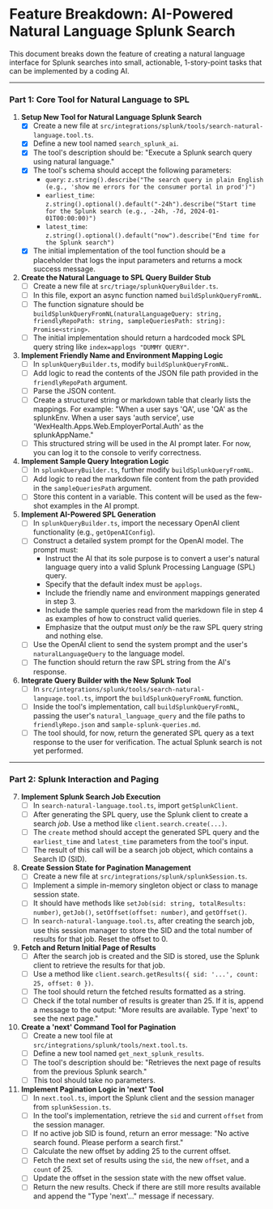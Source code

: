 # Feature Breakdown: AI-Powered Natural Language Splunk Search

This document breaks down the feature of creating a natural language interface for Splunk searches into small, actionable, 1-story-point tasks that can be implemented by a coding AI.

---

### Part 1: Core Tool for Natural Language to SPL

1.  **Setup New Tool for Natural Language Splunk Search**
    - [x] Create a new file at `src/integrations/splunk/tools/search-natural-language.tool.ts`.
    - [x] Define a new tool named `search_splunk_ai`.
    - [x] The tool's description should be: "Execute a Splunk search query using natural language."
    - [x] The tool's schema should accept the following parameters:
        - `query`: `z.string().describe("The search query in plain English (e.g., 'show me errors for the consumer portal in prod')")`
        - `earliest_time`: `z.string().optional().default("-24h").describe("Start time for the Splunk search (e.g., -24h, -7d, 2024-01-01T00:00:00)")`
        - `latest_time`: `z.string().optional().default("now").describe("End time for the Splunk search")`
    - [x] The initial implementation of the tool function should be a placeholder that logs the input parameters and returns a mock success message.

2.  **Create the Natural Language to SPL Query Builder Stub**
    - [ ] Create a new file at `src/triage/splunkQueryBuilder.ts`.
    - [ ] In this file, export an async function named `buildSplunkQueryFromNL`.
    - [ ] The function signature should be `buildSplunkQueryFromNL(naturalLanguageQuery: string, friendlyRepoPath: string, sampleQueriesPath: string): Promise<string>`.
    - [ ] The initial implementation should return a hardcoded mock SPL query string like `index=applogs "DUMMY QUERY"`.

3.  **Implement Friendly Name and Environment Mapping Logic**
    - [ ] In `splunkQueryBuilder.ts`, modify `buildSplunkQueryFromNL`.
    - [ ] Add logic to read the contents of the JSON file path provided in the `friendlyRepoPath` argument.
    - [ ] Parse the JSON content.
    - [ ] Create a structured string or markdown table that clearly lists the mappings. For example: "When a user says 'QA', use 'QA' as the splunkEnv. When a user says 'auth service', use 'WexHealth.Apps.Web.EmployerPortal.Auth' as the splunkAppName."
    - [ ] This structured string will be used in the AI prompt later. For now, you can log it to the console to verify correctness.

4.  **Implement Sample Query Integration Logic**
    - [ ] In `splunkQueryBuilder.ts`, further modify `buildSplunkQueryFromNL`.
    - [ ] Add logic to read the markdown file content from the path provided in the `sampleQueriesPath` argument.
    - [ ] Store this content in a variable. This content will be used as the few-shot examples in the AI prompt.

5.  **Implement AI-Powered SPL Generation**
    - [ ] In `splunkQueryBuilder.ts`, import the necessary OpenAI client functionality (e.g., `getOpenAIConfig`).
    - [ ] Construct a detailed system prompt for the OpenAI model. The prompt must:
        - Instruct the AI that its sole purpose is to convert a user's natural language query into a valid Splunk Processing Language (SPL) query.
        - Specify that the default index must be `applogs`.
        - Include the friendly name and environment mappings generated in step 3.
        - Include the sample queries read from the markdown file in step 4 as examples of how to construct valid queries.
        - Emphasize that the output must *only* be the raw SPL query string and nothing else.
    - [ ] Use the OpenAI client to send the system prompt and the user's `naturalLanguageQuery` to the language model.
    - [ ] The function should return the raw SPL string from the AI's response.

6.  **Integrate Query Builder with the New Splunk Tool**
    - [ ] In `src/integrations/splunk/tools/search-natural-language.tool.ts`, import the `buildSplunkQueryFromNL` function.
    - [ ] Inside the tool's implementation, call `buildSplunkQueryFromNL`, passing the user's `natural_language_query` and the file paths to `friendlyRepo.json` and `sample-splunk-queries.md`.
    - [ ] The tool should, for now, return the generated SPL query as a text response to the user for verification. The actual Splunk search is not yet performed.

---

### Part 2: Splunk Interaction and Paging

7.  **Implement Splunk Search Job Execution**
    - [ ] In `search-natural-language.tool.ts`, import `getSplunkClient`.
    - [ ] After generating the SPL query, use the Splunk client to create a search *job*. Use a method like `client.search.create(...)`.
    - [ ] The `create` method should accept the generated SPL query and the `earliest_time` and `latest_time` parameters from the tool's input.
    - [ ] The result of this call will be a search job object, which contains a Search ID (SID).

8.  **Create Session State for Pagination Management**
    - [ ] Create a new file at `src/integrations/splunk/splunkSession.ts`.
    - [ ] Implement a simple in-memory singleton object or class to manage session state.
    - [ ] It should have methods like `setJob(sid: string, totalResults: number)`, `getJob()`, `setOffset(offset: number)`, and `getOffset()`.
    - [ ] In `search-natural-language.tool.ts`, after creating the search job, use this session manager to store the SID and the total number of results for that job. Reset the offset to 0.

9.  **Fetch and Return Initial Page of Results**
    - [ ] After the search job is created and the SID is stored, use the Splunk client to retrieve the results for that job.
    - [ ] Use a method like `client.search.getResults({ sid: '...', count: 25, offset: 0 })`.
    - [ ] The tool should return the fetched results formatted as a string.
    - [ ] Check if the total number of results is greater than 25. If it is, append a message to the output: "More results are available. Type 'next' to see the next page."

10. **Create a 'next' Command Tool for Pagination**
    - [ ] Create a new tool file at `src/integrations/splunk/tools/next.tool.ts`.
    - [ ] Define a new tool named `get_next_splunk_results`.
    - [ ] The tool's description should be: "Retrieves the next page of results from the previous Splunk search."
    - [ ] This tool should take no parameters.

11. **Implement Pagination Logic in 'next' Tool**
    - [ ] In `next.tool.ts`, import the Splunk client and the session manager from `splunkSession.ts`.
    - [ ] In the tool's implementation, retrieve the `sid` and current `offset` from the session manager.
    - [ ] If no active job SID is found, return an error message: "No active search found. Please perform a search first."
    - [ ] Calculate the new offset by adding 25 to the current offset.
    - [ ] Fetch the next set of results using the `sid`, the new `offset`, and a `count` of 25.
    - [ ] Update the offset in the session state with the new offset value.
    - [ ] Return the new results. Check if there are still more results available and append the "Type 'next'..." message if necessary.
